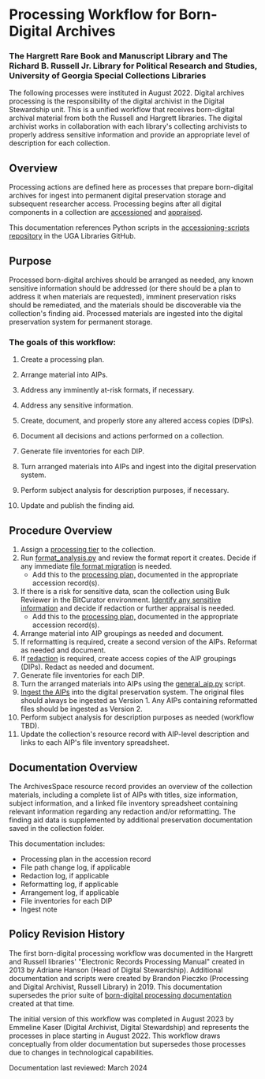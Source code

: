 # Processing Workflow for Born-Digital Archives
### The Hargrett Rare Book and Manuscript Library and The Richard B. Russell Jr. Library for Political Research and Studies, University of Georgia Special Collections Libraries

The following processes were instituted in August 2022. Digital archives processing is the responsibility of the digital archivist in the Digital Stewardship unit. This is a unified workflow that receives born-digital archival material from both the Russell and Hargrett libraries. The digital archivist works in collaboration with each library's collecting archivists to properly address sensitive information and provide an appropriate level of description for each collection.

## Overview

Processing actions are defined here as processes that prepare born-digital archives for ingest into permanent digital preservation storage and subsequent researcher access. Processing begins after all digital components in a collection are [accessioned](https://github.com/uga-libraries/born-digital-accessioning#accessioning-workflow-for-born-digital-archives) and [appraised](https://github.com/uga-libraries/born-digital-accessioning/blob/main/appraisal.md).

This documentation references Python scripts in the [accessioning-scripts repository](https://github.com/uga-libraries/accessioning-scripts) in the UGA Libraries GitHub.

## Purpose 
Processed born-digital archives should be arranged as needed, any known sensitive information should be addressed (or there should be a plan to address it when materials are requested), imminent preservation risks should be remediated, and the materials should be discoverable via the collection's finding aid. Processed materials are ingested into the digital preservation system for permanent storage.

### The goals of this workflow:

1. Create a processing plan.

2. Arrange material into AIPs.

3. Address any imminently at-risk formats, if necessary.

4. Address any sensitive information.

5. Create, document, and properly store any altered access copies (DIPs).

6. Document all decisions and actions performed on a collection.

7. Generate file inventories for each DIP.

8. Turn arranged materials into AIPs and ingest into the digital preservation system.

9. Perform subject analysis for description purposes, if necessary.

10. Update and publish the finding aid.

## Procedure Overview

1. Assign a [processing tier](./processing-tiers.md) to the collection.
2. Run  [format_analysis.py](https://github.com/uga-libraries/accessioning-scripts#format-analysispy) and review the format report it creates. Decide if any immediate [file format migration](./format-assessment-and-migration.md) is needed. 
   * Add this to the [processing plan,](./processing-plans.md) documented in the appropriate accession record(s).
3. If there is a risk for sensitive data, scan the collection using Bulk Reviewer in the BitCurator environment. [Identify any sensitive information](./sensitive-data.md#identifying-information-for-redaction-) and decide if redaction or further appraisal is needed. 
   * Add this to the [processing plan,](./processing-plans.md) documented in the appropriate accession record(s).
4. Arrange material into AIP groupings as needed and document.
5. If reformatting is required, create a second version of the AIPs. Reformat as needed and document.
6. If [redaction](./sensitive-data.md#redaction-) is required, create access copies of the AIP groupings (DIPs). Redact as needed and document.
7. Generate file inventories for each DIP.
8. Turn the arranged materials into AIPs using the [general_aip.py](https://github.com/uga-libraries/general-aip) script. 
9. [Ingest the AIPs](./ingest.md) into the digital preservation system. The original files should always be ingested as Version 1. Any AIPs containing reformatted files should be ingested as Version 2.
10. Perform subject analysis for description purposes as needed (workflow TBD).
11. Update the collection's resource record with AIP-level description and links to each AIP's file inventory spreadsheet.

## Documentation Overview

The ArchivesSpace resource record provides an overview of the collection materials, including a complete list of AIPs with titles, size information, subject information, and a linked file inventory spreadsheet containing relevant information regarding any redaction and/or reformatting. The finding aid data is supplemented by additional preservation documentation saved in the collection folder. 

This documentation includes:

  * Processing plan in the accession record
  * File path change log, if applicable
  * Redaction log, if applicable
  * Reformatting log, if applicable
  * Arrangement log, if applicable
  * File inventories for each DIP
  * Ingest note


## Policy Revision History

The first born-digital processing workflow was documented in the Hargrett and Russell libraries' "Electronic Records Processing Manual" created in 2013 by Adriane Hanson (Head of Digital Stewardship). Additional documentation and scripts were created by Brandon Pieczko (Processing and Digital Archivist, Russell Library) in 2019. This documentation supersedes the prior suite of [born-digital processing documentation](https://github.com/uga-libraries/born-digital-processing/tree/main/legacy-docs-2017-2019) created at that time.

The initial version of this workflow was completed in August 2023 by Emmeline Kaser (Digital Archivist, Digital Stewardship) and represents the processes in place starting in August 2022. This workflow draws conceptually from older documentation but supersedes those processes due to changes in technological capabilities.

Documentation last reviewed: March 2024
